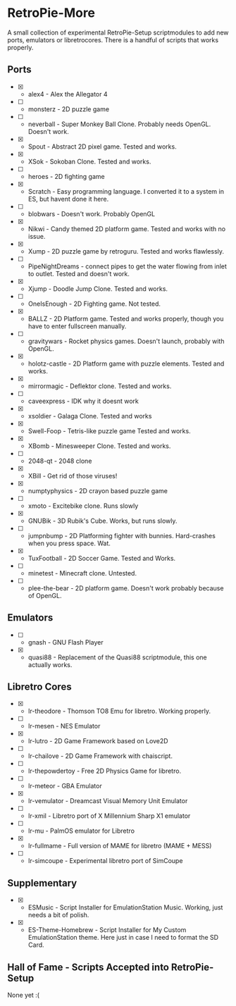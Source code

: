 # RetroPie-More
A small collection of experimental RetroPie-Setup scriptmodules to add new ports, emulators or libretrocores.
There is a handful of scripts that works properly.

## Ports
- [X] - alex4 - Alex the Allegator 4
- [ ] - monsterz - 2D puzzle game
- [ ] - neverball - Super Monkey Ball Clone. Probably needs OpenGL. Doesn't work.
- [X] - Spout - Abstract 2D pixel game. Tested and works.
- [X] - XSok - Sokoban Clone. Tested and works.
- [ ] - heroes - 2D fighting game
- [X] - Scratch - Easy programming language. I converted it to a system in ES, but havent done it here.
- [ ] - blobwars - Doesn't work. Probably OpenGL
- [X] - Nikwi - Candy themed 2D platform game. Tested and works with no issue.
- [X] - Xump - 2D puzzle game by retroguru. Tested and works flawlessly.
- [ ] - PipeNightDreams - connect pipes to get the water flowing from inlet to outlet. Tested and doesn't work.
- [X] - Xjump - Doodle Jump Clone. Tested and works.
- [ ] - OneIsEnough - 2D Fighting game.  Not tested.
- [X] - BALLZ - 2D Platform game. Tested and works properly, though you have to enter fullscreen manually.
- [ ] - gravitywars - Rocket physics games. Doesn't launch, probably with OpenGL.
- [X] - holotz-castle - 2D Platform game with puzzle elements. Tested and works.
- [X] - mirrormagic - Deflektor clone. Tested and works.
- [ ] - caveexpress - IDK why it doesnt work
- [X] - xsoldier - Galaga Clone. Tested and works
- [X] - Swell-Foop - Tetris-like puzzle game Tested and works.
- [X] - XBomb - Minesweeper Clone. Tested and works.
- [ ] - 2048-qt - 2048 clone
- [X] - XBill - Get rid of those viruses!
- [X] - numptyphysics - 2D crayon based puzzle game
- [ ] - xmoto - Excitebike clone. Runs slowly
- [X] - GNUBik - 3D Rubik's Cube. Works, but runs slowly.
- [ ] - jumpnbump - 2D Platforming fighter with bunnies. Hard-crashes when you press space. Wat.
- [X] - TuxFootball - 2D Soccer Game. Tested and Works.
- [ ] - minetest - Minecraft clone. Untested.
- [ ] - plee-the-bear - 2D platform game. Doesn't work probably because of OpenGL.

## Emulators
- [ ] - gnash - GNU Flash Player
- [X] - quasi88 - Replacement of the Quasi88 scriptmodule, this one actually works.

## Libretro Cores
- [X] - lr-theodore - Thomson TO8 Emu for libretro. Working properly.
- [ ] - lr-mesen - NES Emulator
- [X] - lr-lutro - 2D Game Framework based on Love2D
- [ ] - lr-chailove - 2D Game Framework with chaiscript.
- [ ] - lr-thepowdertoy - Free 2D Physics Game for libretro.
- [ ] - lr-meteor - GBA Emulator
- [X] - lr-vemulator - Dreamcast Visual Memory Unit Emulator
- [ ] - lr-xmil - Libretro port of X Millennium Sharp X1 emulator
- [ ] - lr-mu - PalmOS emulator for Libretro
- [X] - lr-fullmame - Full version of MAME for libretro (MAME + MESS)
- [ ] - lr-simcoupe - Experimental libretro port of SimCoupe

## Supplementary
- [X] - ESMusic - Script Installer for EmulationStation Music. Working, just needs a bit of polish.
- [X] - ES-Theme-Homebrew - Script Installer for My Custom EmulationStation theme. Here just in case I need to format the SD Card.

## Hall of Fame - Scripts Accepted into RetroPie-Setup
None yet :(